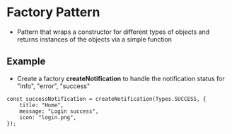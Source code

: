 # Factory Pattern

- Pattern that wraps a constructor for different types of objects and returns instances of the objects via a simple function

## Example

- Create a factory **createNotification** to handle the notification status for "info", "error", "success"

```
const successNotification = createNotification(Types.SUCCESS, {
    title: "Home",
    message: "Login success",
    icon: "login.png",
});
```